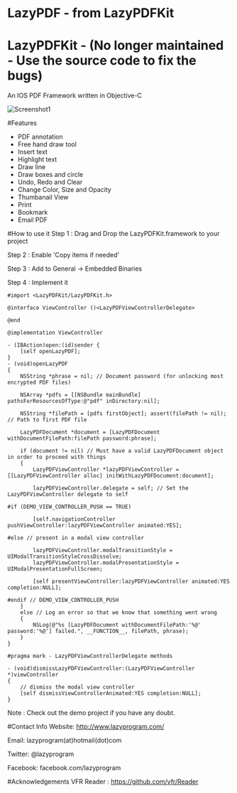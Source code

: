 # LazyPDF - from LazyPDFKit

# LazyPDFKit - (No longer maintained - Use the source code to fix the bugs)
An IOS PDF Framework written in Objective-C

![Screenshot1](/../master/Screenshots/Screenshot1.png?raw=true "Screenshot1")

#Features
* PDF annotation
* Free hand draw tool
* Insert text
* Highlight text
* Draw line
* Draw boxes and circle
* Undo, Redo and Clear
* Change Color, Size and Opacity
* Thumbanail View
* Print
* Bookmark
* Email PDF


#How to use it
Step 1 : Drag and Drop the LazyPDFKit.framework to your project

Step 2 : Enable 'Copy items if needed'

Step 3 : Add to General -> Embedded Binaries

Step 4 : Implement it

```
#import <LazyPDFKit/LazyPDFKit.h>

@interface ViewController ()<LazyPDFViewControllerDelegate>

@end

@implementation ViewController

- (IBAction)open:(id)sender {
    [self openLazyPDF];
}
- (void)openLazyPDF
{
    NSString *phrase = nil; // Document password (for unlocking most encrypted PDF files)
    
    NSArray *pdfs = [[NSBundle mainBundle] pathsForResourcesOfType:@"pdf" inDirectory:nil];
    
    NSString *filePath = [pdfs firstObject]; assert(filePath != nil); // Path to first PDF file
    
    LazyPDFDocument *document = [LazyPDFDocument withDocumentFilePath:filePath password:phrase];
    
    if (document != nil) // Must have a valid LazyPDFDocument object in order to proceed with things
    {
        LazyPDFViewController *lazyPDFViewController = [[LazyPDFViewController alloc] initWithLazyPDFDocument:document];
        
        lazyPDFViewController.delegate = self; // Set the LazyPDFViewController delegate to self
        
#if (DEMO_VIEW_CONTROLLER_PUSH == TRUE)
        
        [self.navigationController pushViewController:lazyPDFViewController animated:YES];
        
#else // present in a modal view controller
        
        lazyPDFViewController.modalTransitionStyle = UIModalTransitionStyleCrossDissolve;
        lazyPDFViewController.modalPresentationStyle = UIModalPresentationFullScreen;
        
        [self presentViewController:lazyPDFViewController animated:YES completion:NULL];
        
#endif // DEMO_VIEW_CONTROLLER_PUSH
    }
    else // Log an error so that we know that something went wrong
    {
        NSLog(@"%s [LazyPDFDocument withDocumentFilePath:'%@' password:'%@'] failed.", __FUNCTION__, filePath, phrase);
    }
}

#pragma mark - LazyPDFViewControllerDelegate methods

- (void)dismissLazyPDFViewController:(LazyPDFViewController *)viewController
{
    // dismiss the modal view controller
    [self dismissViewControllerAnimated:YES completion:NULL];
}
```

Note : Check out the demo project if you have any doubt.

#Contact Info
Website: http://www.lazyprogram.com/

Email: lazyprogram(at)hotmail(dot)com

Twitter: @lazyprogram

Facebook: facebook.com/lazyprogram

#Acknowledgements
VFR Reader : https://github.com/vfr/Reader
